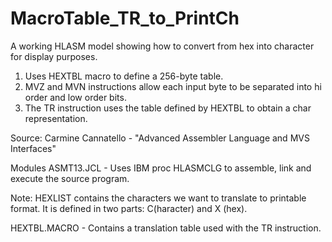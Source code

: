 # MacroTable_TR_to_PrintCh
A working HLASM model showing how to convert from hex into character for display purposes.
1. Uses HEXTBL macro to define a 256-byte table. 
2. MVZ and MVN instructions allow each input byte to be separated into hi order and low order bits.
3. The TR instruction uses the table defined by HEXTBL to obtain a char representation.

Source:  Carmine Cannatello - "Advanced Assembler Language and MVS Interfaces"

Modules
ASMT13.JCL - Uses IBM proc HLASMCLG to assemble, link and execute the source program.
  
  Note: HEXLIST contains the characters we want to translate to printable format.
        It is defined in two parts: C(haracter) and X (hex).

HEXTBL.MACRO - Contains a translation table used with the TR instruction.

